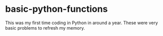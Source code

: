 # basic-python-functions

This was my first time coding in Python in around a year. These were very basic problems to refresh my memory.
